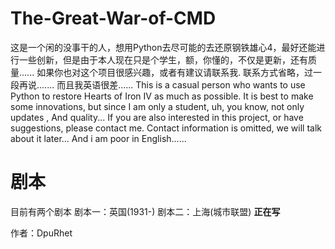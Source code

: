 # The-Great-War-of-CMD

这是一个闲的没事干的人，想用Python去尽可能的去还原钢铁雄心4，最好还能进行一些创新，但是由于本人现在只是个学生，额，你懂的，不仅是更新，还有质量...... 如果你也对这个项目很感兴趣，或者有建议请联系我. 联系方式省略，过一段再说....... 而且我英语很差...... 
This is a casual person who wants to use Python to restore Hearts of Iron IV as much as possible. It is best to make some innovations, but since I am only a student, uh, you know, not only updates , And quality... If you are also interested in this project, or have suggestions, please contact me. Contact information is omitted, we will talk about it later... And i am poor in English......

# 剧本

目前有两个剧本
剧本一：英国(1931-)
剧本二：上海(城市联盟)  **正在写**

作者：DpuRhet
